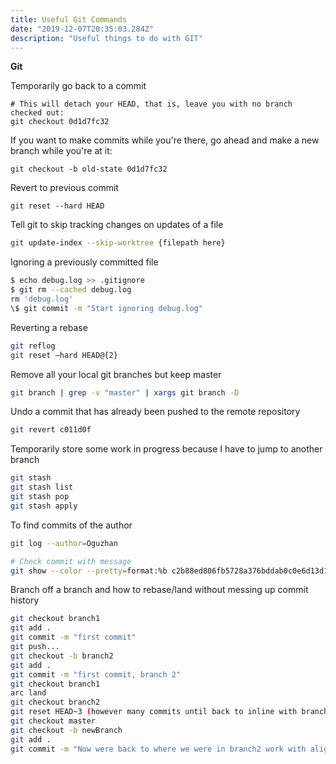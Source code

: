 ```yaml
---
title: Useful Git Commands
date: "2019-12-07T20:35:03.284Z"
description: "Useful things to do with GIT"
---
```


**Git**

Temporarily go back to a commit

```git
# This will detach your HEAD, that is, leave you with no branch checked out:
git checkout 0d1d7fc32
```

If you want to make commits while you're there, go ahead and make a new branch while you're at it:

```git
git checkout -b old-state 0d1d7fc32
```

Revert to previous commit

```git
git reset --hard HEAD
```

Tell git to skip tracking changes on updates of a file

```bash
git update-index --skip-worktree {filepath here}

```

Ignoring a previously committed file

```bash
$ echo debug.log >> .gitignore
$ git rm --cached debug.log
rm 'debug.log'
\$ git commit -m "Start ignoring debug.log"
```

Reverting a rebase

```bash
git reflog
git reset —hard HEAD@{2}
```

Remove all your local git branches but keep master

```bash
git branch | grep -v "master" | xargs git branch -D
```

Undo a commit that has already been pushed to the remote repository

```bash
git revert c011d0f
```

Temporarily store some work in progress because I have to jump to another branch

```bash
git stash
git stash list
git stash pop
git stash apply
```

To find commits of the author

```bash
git log --author=Oguzhan

# Check commit with message
git show --color --pretty=format:%b c2b88ed806fb5728a376bddab0c0e6d13d1ee15a

```

Branch off a branch and how to rebase/land without messing up commit history

```bash
git checkout branch1
git add .
git commit -m "first commit"
git push...
git checkout -b branch2
git add .
git commit -m "first commit, branch 2"
git checkout branch1
arc land
git checkout branch2
git reset HEAD~3 (however many commits until back to inline with branch1)
git checkout master
git checkout -b newBranch
git add .
git commit -m "Now were back to where we were in branch2 work with aligned commit history!"
```

